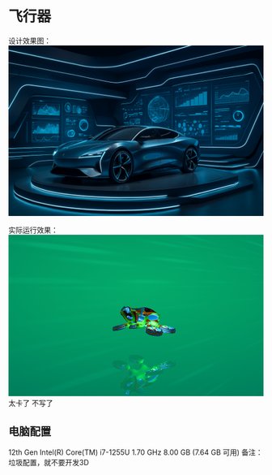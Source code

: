 # 飞行器
设计效果图：
![飞行器](./public/Image.png)

实际运行效果：
![飞行器](./public/carma.png)
太卡了 不写了
## 电脑配置
12th Gen Intel(R) Core(TM) i7-1255U   1.70 GHz
8.00 GB (7.64 GB 可用)
备注：垃圾配置，就不要开发3D